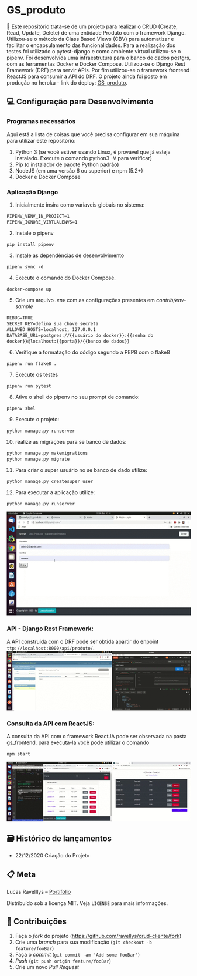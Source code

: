 # GS_produto
📜 Este repositório trata-se de um projeto para realizar o CRUD (Create, Read, Update, Delete) de uma entidade Produto com o framework Django. Utilizou-se o método da Class Based Views (CBV) para automatizar e facilitar o encapsulamento das funcionalidades. Para a realização dos testes foi utilizado o pytest-django e como ambiente virtual utilizou-se o pipenv. Foi desenvolvida uma infraestrutura para o banco de dados postgrs, com as ferramentas Docker e Docker Compose. Utilizou-se o Django Rest Framework (DRF) para servir APIs. Por fim utilizou-se o framework frontend ReactJS para consumir a API do DRF.
O projeto ainda foi posto em produção no heroku - link do deploy: [GS_produto](https://gsproduto.herokuapp.com/).

 
## 💻 Configuração para Desenvolvimento

### Programas necessários
Aqui está a lista de coisas que você precisa configurar em sua máquina para utilizar este repositório:

1. Python 3  (se você estiver usando Linux, é provável que já esteja instalado. Execute o comando python3 -V para verificar)
2. Pip  (o instalador de pacote Python padrão)
3. NodeJS (em uma versão 6 ou superior) e npm  (5.2+)
4. Docker e Docker Compose


### Aplicação Django

1. Inicialmente insira como variaveis globais no sistema:
```
PIPENV_VENV_IN_PROJECT=1
PIPENV_IGNORE_VIRTUALENVS=1
```

2. Instale o pipenv
```
pip install pipenv
```

3. Instale as dependências de desenvolvimento
```
pipenv sync -d
```

4. Execute o comando do Docker Compose.

```
docker-compose up
```

5. Crie um arquivo _.env_ com as configurações presentes em _contrib/env-sample_

```
DEBUG=TRUE
SECRET_KEY=defina sua chave secreta
ALLOWED_HOSTS=localhost, 127.0.0.1
DATABASE_URL=postgres://{{usuário do docker}}:{{senha do docker}}@localhost:{{porta}}/{{banco de dados}}
```


6. Verifique a formatação do código segundo a PEP8 com o flake8 
```
pipenv run flake8 .
```

7. Execute os testes 
```
pipenv run pytest
```

8. Ative o shell do pipenv no seu prompt de comando:
```
pipenv shel
```

9. Execute o projeto:
```
python manage.py runserver
```

10. realize as migrações para se banco de dados:
```
python manage.py makemigrations
python manage.py migrate
```

11. Para criar o super usuário no se banco de dado utilize:
```
python manage.py createsuper user
```

12. Para executar a aplicação utilize:
```
python manage.py runserver
```

![Site demonstração](https://github.com/ravellys/GS_produto/blob/main/arquivos/django_template.gif)


### API - Django Rest Framework:
A API construida com o DRF pode ser obtida apartir do enpoint `ttp://localhost:8000/api/produto/`.
![DRF demonstralção](https://github.com/ravellys/GS_produto/blob/main/arquivos/DRF.gif)


### Consulta da API com  ReactJS:
A consulta da API com o framework ReactJA pode ser observada na pasta gs_frontend.
para executa-la você pode utilizar o comando 
```
npm start
```
![React Demonstração](https://github.com/ravellys/GS_produto/blob/main/arquivos/react.gif)

## 🗃 Histórico de lançamentos

* 22/12/2020 Criação do Projeto


## 📋 Meta

Lucas Ravelllys – [Portifólio](https://ravellys.github.io)

Distribuído sob a licença MIT. Veja `LICENSE` para mais informações.


## 🚀 Contribuições

1. Faça o _fork_ do projeto (<https://github.com/ravellys/crud-cliente/fork>)
2. Crie uma _branch_ para sua modificação (`git checkout -b feature/fooBar`)
3. Faça o _commit_ (`git commit -am 'Add some fooBar'`)
4. _Push_ (`git push origin feature/fooBar`)
5. Crie um novo _Pull Request_
